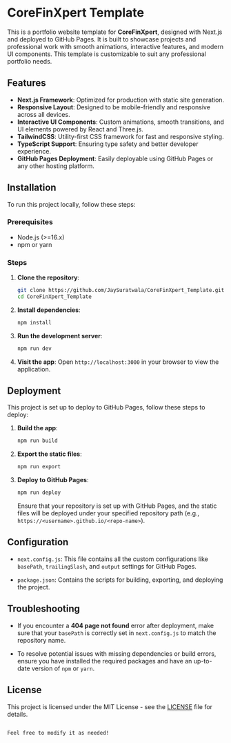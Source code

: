 # CoreFinXpert Template

This is a portfolio website template for **CoreFinXpert**, designed with Next.js and deployed to GitHub Pages. It is built to showcase projects and professional work with smooth animations, interactive features, and modern UI components. This template is customizable to suit any professional portfolio needs.

## Features

- **Next.js Framework**: Optimized for production with static site generation.
- **Responsive Layout**: Designed to be mobile-friendly and responsive across all devices.
- **Interactive UI Components**: Custom animations, smooth transitions, and UI elements powered by React and Three.js.
- **TailwindCSS**: Utility-first CSS framework for fast and responsive styling.
- **TypeScript Support**: Ensuring type safety and better developer experience.
- **GitHub Pages Deployment**: Easily deployable using GitHub Pages or any other hosting platform.
  
## Installation

To run this project locally, follow these steps:

### Prerequisites

- Node.js (>=16.x)
- npm or yarn

### Steps

1. **Clone the repository**:
   ```bash
   git clone https://github.com/JaySuratwala/CoreFinXpert_Template.git
   cd CoreFinXpert_Template
   ```

2. **Install dependencies**:
   ```bash
   npm install
   ```

3. **Run the development server**:
   ```bash
   npm run dev
   ```

4. **Visit the app**:
   Open `http://localhost:3000` in your browser to view the application.

## Deployment

This project is set up to deploy to GitHub Pages, follow these steps to deploy:

1. **Build the app**:
   ```bash
   npm run build
   ```

2. **Export the static files**:
   ```bash
   npm run export
   ```

3. **Deploy to GitHub Pages**:
   ```bash
   npm run deploy
   ```

   Ensure that your repository is set up with GitHub Pages, and the static files will be deployed under your specified repository path (e.g., `https://<username>.github.io/<repo-name>`).

## Configuration

- `next.config.js`: This file contains all the custom configurations like `basePath`, `trailingSlash`, and `output` settings for GitHub Pages.
  
- `package.json`: Contains the scripts for building, exporting, and deploying the project.

## Troubleshooting

- If you encounter a **404 page not found** error after deployment, make sure that your `basePath` is correctly set in `next.config.js` to match the repository name.
  
- To resolve potential issues with missing dependencies or build errors, ensure you have installed the required packages and have an up-to-date version of `npm` or `yarn`.

## License

This project is licensed under the MIT License - see the [LICENSE](LICENSE) file for details.
```

Feel free to modify it as needed!
